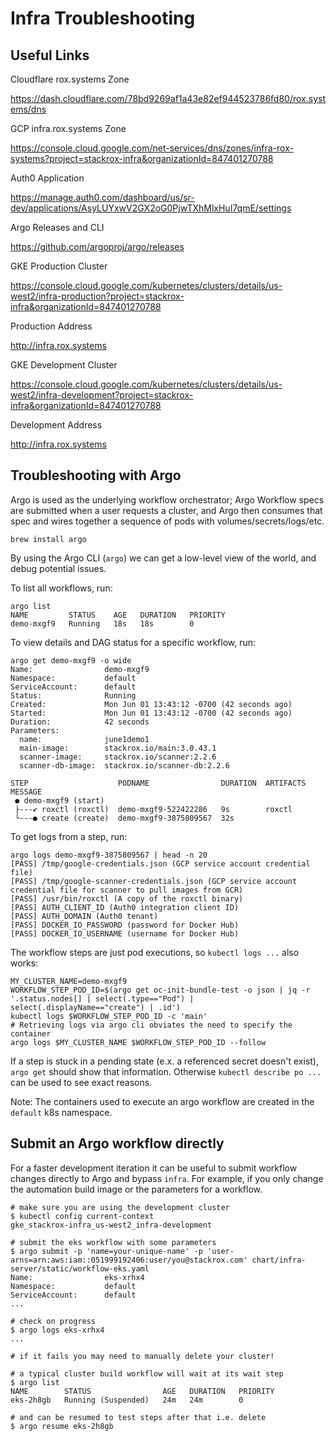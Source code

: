 # Infra Troubleshooting

## Useful Links

Cloudflare rox.systems Zone

https://dash.cloudflare.com/78bd9269af1a43e82ef944523786fd80/rox.systems/dns

GCP infra.rox.systems Zone

https://console.cloud.google.com/net-services/dns/zones/infra-rox-systems?project=stackrox-infra&organizationId=847401270788

Auth0 Application

https://manage.auth0.com/dashboard/us/sr-dev/applications/AsyLUYxwV2GX2oG0PjwTXhMlxHuI7qmE/settings

Argo Releases and CLI

https://github.com/argoproj/argo/releases

GKE Production Cluster

https://console.cloud.google.com/kubernetes/clusters/details/us-west2/infra-production?project=stackrox-infra&organizationId=847401270788

Production Address

http://infra.rox.systems

GKE Development Cluster

https://console.cloud.google.com/kubernetes/clusters/details/us-west2/infra-development?project=stackrox-infra&organizationId=847401270788

Development Address

http://infra.rox.systems

## Troubleshooting with Argo

Argo is used as the underlying workflow orchestrator; Argo Workflow specs are
submitted when a user requests a cluster, and Argo then consumes that spec and
wires together a sequence of pods with volumes/secrets/logs/etc.

`brew install argo`

By using the Argo CLI (`argo`) we can get a low-level view of the world, and
debug potential issues.

To list all workflows, run:

```
argo list
NAME         STATUS    AGE   DURATION   PRIORITY
demo-mxgf9   Running   18s   18s        0
```

To view details and DAG status for a specific workflow, run:

```
argo get demo-mxgf9 -o wide
Name:                demo-mxgf9
Namespace:           default
ServiceAccount:      default
Status:              Running
Created:             Mon Jun 01 13:43:12 -0700 (42 seconds ago)
Started:             Mon Jun 01 13:43:12 -0700 (42 seconds ago)
Duration:            42 seconds
Parameters:          
  name:              june1demo1
  main-image:        stackrox.io/main:3.0.43.1
  scanner-image:     stackrox.io/scanner:2.2.6
  scanner-db-image:  stackrox.io/scanner-db:2.2.6

STEP                    PODNAME                DURATION  ARTIFACTS  MESSAGE
 ● demo-mxgf9 (start)                                               
 ├---✔ roxctl (roxctl)  demo-mxgf9-522422286   9s        roxctl     
 └---● create (create)  demo-mxgf9-3875809567  32s     
```

To get logs from a step, run:

```
argo logs demo-mxgf9-3875809567 | head -n 20
[PASS] /tmp/google-credentials.json (GCP service account credential file)
[PASS] /tmp/google-scanner-credentials.json (GCP service account credential file for scanner to pull images from GCR)
[PASS] /usr/bin/roxctl (A copy of the roxctl binary)
[PASS] AUTH_CLIENT_ID (Auth0 integration client ID)
[PASS] AUTH_DOMAIN (Auth0 tenant)
[PASS] DOCKER_IO_PASSWORD (password for Docker Hub)
[PASS] DOCKER_IO_USERNAME (username for Docker Hub)
```

The workflow steps are just pod executions, so `kubectl logs ...` also works:
```
MY_CLUSTER_NAME=demo-mxgf9
WORKFLOW_STEP_POD_ID=$(argo get oc-init-bundle-test -o json | jq -r '.status.nodes[] | select(.type=="Pod") | select(.displayName=="create") | .id')
kubectl logs $WORKFLOW_STEP_POD_ID -c 'main'
# Retrieving logs via argo cli obviates the need to specify the container
argo logs $MY_CLUSTER_NAME $WORKFLOW_STEP_POD_ID --follow
```

If a step is stuck in a pending state (e.x. a referenced secret doesn't exist),
`argo get` should show that information. Otherwise `kubectl describe po ...` can
be used to see exact reasons.

Note: The containers used to execute an argo workflow are created in the
`default` k8s namespace.

## Submit an Argo workflow directly

For a faster development iteration it can be useful to submit workflow changes
directly to Argo and bypass `infra`. For example, if you only change the
automation build image or the parameters for a workflow.

```
# make sure you are using the development cluster
$ kubectl config current-context
gke_stackrox-infra_us-west2_infra-development

# submit the eks workflow with some parameters
$ argo submit -p 'name=your-unique-name' -p 'user-arns=arn:aws:iam::051999192406:user/you@stackrox.com' chart/infra-server/static/workflow-eks.yaml
Name:                eks-xrhx4
Namespace:           default
ServiceAccount:      default
...

# check on progress
$ argo logs eks-xrhx4
...

# if it fails you may need to manually delete your cluster!

# a typical cluster build workflow will wait at its wait step
$ argo list
NAME        STATUS                AGE   DURATION   PRIORITY
eks-2h8gb   Running (Suspended)   24m   24m        0

# and can be resumed to test steps after that i.e. delete
$ argo resume eks-2h8gb
```

